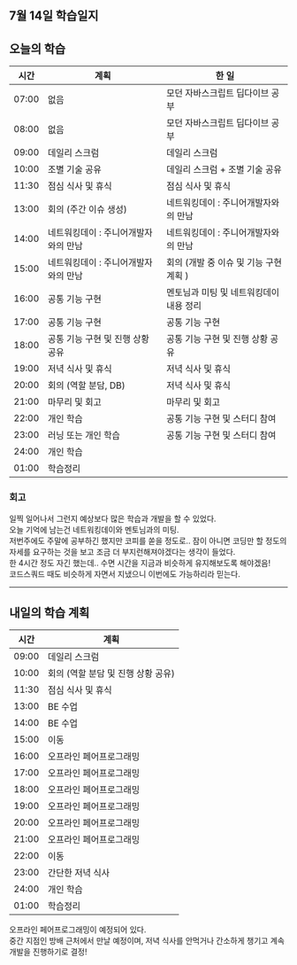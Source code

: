## 7월 14일 학습일지

## 오늘의 학습

| 시간  | 계획                                 | 한 일                                   |
| ----- | ------------------------------------ | --------------------------------------- |
| 07:00 | 없음                                 | 모던 자바스크립트 딥다이브 공부         |
| 08:00 | 없음                                 | 모던 자바스크립트 딥다이브 공부         |
| 09:00 | 데일리 스크럼                        | 데일리 스크럼                           |
| 10:00 | 조별 기술 공유                       | 데일리 스크럼 + 조별 기술 공유          |
| 11:30 | 점심 식사 및 휴식                    | 점심 식사 및 휴식                       |
| 13:00 | 회의 (주간 이슈 생성)                | 네트워킹데이 : 주니어개발자와의 만남    |
| 14:00 | 네트워킹데이 : 주니어개발자와의 만남 | 네트워킹데이 : 주니어개발자와의 만남    |
| 15:00 | 네트워킹데이 : 주니어개발자와의 만남 | 회의 (개발 중 이슈 및 기능 구현 계획 )  |
| 16:00 | 공통 기능 구현                       | 멘토님과 미팅 및 네트워킹데이 내용 정리 |
| 17:00 | 공통 기능 구현                       | 공통 기능 구현                          |
| 18:00 | 공통 기능 구현 및 진행 상황 공유     | 공통 기능 구현 및 진행 상황 공유        |
| 19:00 | 저녁 식사 및 휴식                    | 저녁 식사 및 휴식                       |
| 20:00 | 회의 (역할 분담, DB)                 | 저녁 식사 및 휴식                       |
| 21:00 | 마무리 및 회고                       | 마무리 및 회고                          |
| 22:00 | 개인 학습                            | 공통 기능 구현 및 스터디 참여           |
| 23:00 | 러닝 또는 개인 학습                  | 공통 기능 구현 및 스터디 참여           |
| 24:00 | 개인 학습                            |                                         |
| 01:00 | 학습정리                             |                                         |

### 회고

일찍 일어나서 그런지 예상보다 많은 학습과 개발을 할 수 있었다.  
오늘 기억에 남는건 네트워킹데이와 멘토님과의 미팅.  
저번주에도 주말에 공부하긴 했지만 코피를 쏟을 정도로.. 잠이 아니면 코딩만 할 정도의 자세를 요구하는 것을 보고 조금 더 부지런해져야겠다는 생각이 들었다.  
한 4시간 정도 자긴 했는데.. 수면 시간을 지금과 비슷하게 유지해보도록 해야겠음!  
코드스쿼드 때도 비슷하게 자면서 지냈으니 이번에도 가능하리라 믿는다.

---

## 내일의 학습 계획

| 시간  | 계획                               |
| ----- | ---------------------------------- |
| 09:00 | 데일리 스크럼                      |
| 10:00 | 회의 (역할 분담 및 진행 상황 공유) |
| 11:30 | 점심 식사 및 휴식                  |
| 13:00 | BE 수업                            |
| 14:00 | BE 수업                            |
| 15:00 | 이동                               |
| 16:00 | 오프라인 페어프로그래밍            |
| 17:00 | 오프라인 페어프로그래밍            |
| 18:00 | 오프라인 페어프로그래밍            |
| 19:00 | 오프라인 페어프로그래밍            |
| 20:00 | 오프라인 페어프로그래밍            |
| 21:00 | 오프라인 페어프로그래밍            |
| 22:00 | 이동                               |
| 23:00 | 간단한 저녁 식사                   |
| 24:00 | 개인 학습                          |
| 01:00 | 학습정리                           |

오프라인 페어프로그래밍이 예정되어 있다.  
중간 지점인 방배 근처에서 만날 예정이며, 저녁 식사를 안먹거나 간소하게 챙기고 계속 개발을 진행하기로 결정!

